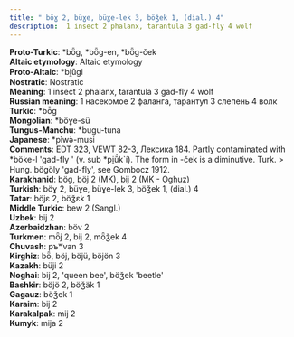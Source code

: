 ```yaml
---
title: " böɣ 2, büɣe, büɣe-lek 3, böǯek 1, (dial.) 4"
description:  1 insect 2 phalanx, tarantula 3 gad-fly 4 wolf
---
```


<strong>Proto-Turkic</strong>:  *bȫg, *bȫg-en, *bȫg-ček<br>
<strong>Altaic etymology</strong>:  Altaic etymology<br>
<strong> Proto-Altaic</strong>:  *bi̯ūgi<br>
<strong>Nostratic</strong>:  Nostratic<br>
<strong>Meaning</strong>:  1 insect 2 phalanx, tarantula 3 gad-fly 4 wolf<br>
<strong>Russian meaning</strong>:  1 насекомое 2 фаланга, тарантул 3 слепень 4 волк<br>
<strong>Turkic</strong>:  *bȫg<br>
<strong>Mongolian</strong>:  *böɣe-sü<br>
<strong>Tungus-Manchu</strong>:  *bugu-tuna<br>
<strong>Japanese</strong>:  *pìwǝ̀-musi<br>
<strong>Comments</strong>:  EDT 323, VEWT 82-3, Лексика 184. Partly contaminated with *böke-l 'gad-fly ' (v. sub *pi̯ŭ́k`í). The form in -ček is a diminutive. Turk. > Hung. bögöly 'gad-fly', see Gombocz 1912.<br>
<strong>Karakhanid</strong>:  bög, böj 2 (MK), bij 2 (MK - Oghuz)<br>
<strong>Turkish</strong>:  böɣ 2, büɣe, büɣe-lek 3, böǯek 1, (dial.) 4<br>
<strong>Tatar</strong>:  böjɛ 2, böǯɛk 1<br>
<strong>Middle Turkic</strong>:  bew 2 (Sangl.)<br>
<strong>Uzbek</strong>:  bij 2<br>
<strong>Azerbaidzhan</strong>:  böv 2<br>
<strong>Turkmen</strong>:  mȫj 2, bij 2, mȫǯek 4<br>
<strong>Chuvash</strong>:  pъʷvan 3<br>
<strong>Kirghiz</strong>:  bȫ, böj, böjü, böjön 3<br>
<strong>Kazakh</strong>:  büji 2<br>
<strong>Noghai</strong>:  bij 2, 'queen bee', böǯek 'beetle'<br>
<strong>Bashkir</strong>:  böjö 2, böǯäk 1<br>
<strong>Gagauz</strong>:  böǯek 1<br>
<strong>Karaim</strong>:  bij 2<br>
<strong>Karakalpak</strong>:  mij 2<br>
<strong>Kumyk</strong>:  mija 2<br>


